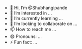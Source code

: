 - 👋 Hi, I’m @Shubhangipande
- 👀 I’m interested in ...
- 🌱 I’m currently learning ...
- 💞️ I’m looking to collaborate on ...
- 📫 How to reach me ...
- 😄 Pronouns: ...
- ⚡ Fun fact: ...

<!---
Shubhangipande/Shubhangipande is a ✨ special ✨ repository because its `README.md` (this file) appears on your GitHub profile.
You can click the Preview link to take a look at your changes.
--->
